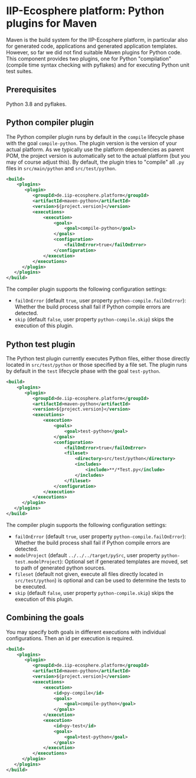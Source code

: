 # IIP-Ecosphere platform: Python plugins for Maven

Maven is the build system for the IIP-Ecosphere platform, in particular also for generated code, applications and generated application templates. However, so far we did not find suitable Maven plugins for Python code. This component provides two plugins, one for Python "compilation" (compile time syntax checking with pyflakes) and for executing Python unit test suites.

## Prerequisites

Python 3.8 and pyflakes.

## Python compiler plugin

The Python compiler plugin runs by default in the `compile` lifecycle phase with the goal `compile-python`. The plugin version is the version of your actual platform. As we typically use the platform dependencies as parent POM, the project version is automatically set to the actual platform (but you may of course adjust this). By default, the plugin tries to "compile" all `.py` files in `src/main/python` and `src/test/python`.

  ```xml
  <build>
      <plugins>
         <plugin>
            <groupId>de.iip-ecosphere.platform</groupId>
            <artifactId>maven-python</artifactId>
            <version>${project.version}</version>
            <executions>
                <execution>
                    <goals>
                        <goal>compile-python</goal>
                    </goals>
                    <configuration>
                        <failOnError>true</failOnError>
                    </configuration>
                </execution>
            </executions>
        </plugin>
     </plugins>
  </build>
  ```

The compiler plugin supports the following configuration settings:
  - `failOnError` (default `true`, user property `python-compile.failOnError`): Whether the build process shall fail if Python compile errors are detected.
  - `skip` (default `false`, user property `python-compile.skip`) skips the execution of this plugin. 
  
## Python test plugin

The Python test plugin currently executes Python files, either those directly located in `src/test/python` or those specified by a file set. The plugin runs by default in the `test` lifecycle phase with the goal `test-python`.

  ```xml
  <build>
      <plugins>
         <plugin>
            <groupId>de.iip-ecosphere.platform</groupId>
            <artifactId>maven-python</artifactId>
            <version>${project.version}</version>
            <executions>
                <execution>
                    <goals>
                        <goal>test-python</goal>
                    </goals>
                    <configuration>
                        <failOnError>true</failOnError>
                        <fileset>
                            <directory>src/test/python</directory>
                            <includes>
                                <include>**/*Test.py</include>
                            </includes>
                        </fileset>                    
                    </configuration>
                </execution>
            </executions>
        </plugin>
     </plugins>
  </build>
  ```

The compiler plugin supports the following configuration settings:
  - `failOnError` (default `true`, user property `python-compile.failOnError`): Whether the build process shall fail if Python compile errors are detected.
  - `modelProject` (default `../../../target/pySrc`, user property `python-test.modelProject`): Optional set if generated templates are moved, set to path of generated python 	sources.
  - `fileset` (default not given, execute all files directly located in `src/test/python`) is optional and can be used to determine the tests to be executed.
  - `skip` (default `false`, user property `python-compile.skip`) skips the execution of this plugin. 
  
  
## Combining the goals

You may specify both goals in different executions with individual configurations. Then an id per execution is required.
  
  ```xml
  <build>
      <plugins>
         <plugin>
            <groupId>de.iip-ecosphere.platform</groupId>
            <artifactId>maven-python</artifactId>
            <version>${project.version}</version>
            <executions>
                <execution>
                    <id>py-compile</id>
                    <goals>
                        <goal>compile-python</goal>
                    </goals>
                </execution>
                <execution>
                    <id>py-test</id>
                    <goals>
                        <goal>test-python</goal>
                    </goals>
                </execution>
            </executions>
        </plugin>
     </plugins>
  </build>
  ```
  
